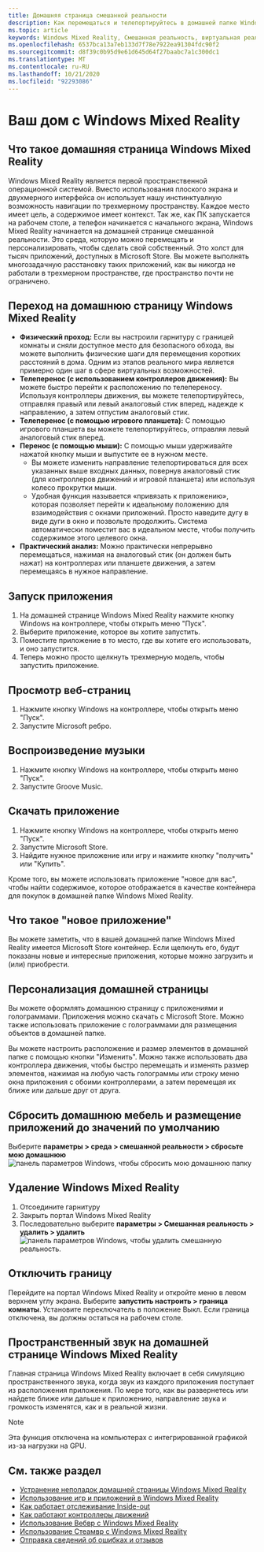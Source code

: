 ```yaml
---
title: Домашняя страница смешанной реальности
description: Как перемещаться и телепортируйтесь в домашней папке Windows Mixed Reality, запускать приложения и игры, персонализировать домашнюю страницу и изменять параметры визуального, звукового и голосового ввода.
ms.topic: article
keywords: Windows Mixed Reality, Смешанная реальность, виртуальная реальность, VR, MR, Домашняя страница, навигация, обход приложений, игры
ms.openlocfilehash: 6537bca13a7eb133d7f78e7922ea91304fdc90f2
ms.sourcegitcommit: d8f39c0b95d9e61d645d64f27baabc7a1c300dc1
ms.translationtype: MT
ms.contentlocale: ru-RU
ms.lasthandoff: 10/21/2020
ms.locfileid: "92293086"
---
```

# <a name="your-windows-mixed-reality-home"></a>Ваш дом с Windows Mixed Reality

## <a name="what-is-the-windows-mixed-reality-home"></a>Что такое домашняя страница Windows Mixed Reality

Windows Mixed Reality является первой пространственной операционной системой. Вместо использования плоского экрана и двухмерного интерфейса он использует нашу инстинктуалную возможность навигации по трехмерному пространству. Каждое место имеет цель, а содержимое имеет контекст. Так же, как ПК запускается на рабочем столе, а телефон начинается с начального экрана, Windows Mixed Reality начинается на домашней странице смешанной реальности. Это среда, которую можно перемещать и персонализировать, чтобы сделать свой собственный. Это холст для тысяч приложений, доступных в Microsoft Store. Вы можете выполнять многозадачную расстановку таких приложений, как вы никогда не работали в трехмерном пространстве, где пространство почти не ограничено.

## <a name="move-through-the-windows-mixed-reality-home"></a>Переход на домашнюю страницу Windows Mixed Reality

* **Физический проход:** Если вы настроили гарнитуру с границей комнаты и сняли доступное место для безопасного обхода, вы можете выполнить физические шаги для перемещения коротких расстояний в дома. Одним из этапов реального мира является примерно один шаг в сфере виртуальных возможностей.
* **Телеперенос (с использованием контроллеров движения):** Вы можете быстро перейти к расположению по телепереносу. Используя контроллеры движения, вы можете телепортируйтесь, отправляя правый или левый аналоговый стик вперед, надежде к направлению, а затем отпустим аналоговый стик.
* **Телеперенос (с помощью игрового планшета):** С помощью игрового планшета вы можете телепортируйтесь, отправляя левый аналоговый стик вперед.
* **Перенос (с помощью мыши):** С помощью мыши удерживайте нажатой кнопку мыши и выпустите ее в нужном месте.
  * Вы можете изменить направление телепортироваться для всех указанных выше входных данных, повернув аналоговый стик (для контроллеров движений и игровой планшета) или используя колесо прокрутки мыши.
  * Удобная функция называется «привязать к приложению», которая позволяет перейти к идеальному положению для взаимодействия с окнами приложений. Просто наведите дугу в виде дуги в окно и позвольте продолжить. Система автоматически поместит вас в идеальном месте, чтобы получить содержимое этого целевого окна.
* **Практический анализ:** Можно практически непрерывно перемещаться, нажимая на аналоговый стик (он должен быть нажат) на контроллерах или планшете движения, а затем перемещаясь в нужное направление.

## <a name="launch-an-app"></a>Запуск приложения

1. На домашней странице Windows Mixed Reality нажмите кнопку Windows на контроллере, чтобы открыть меню "Пуск".
2. Выберите приложение, которое вы хотите запустить.
3. Поместите приложение в то место, где вы хотите его использовать, и оно запустится.
4. Теперь можно просто щелкнуть трехмерную модель, чтобы запустить приложение.

## <a name="browse-the-web"></a>Просмотр веб-страниц

1. Нажмите кнопку Windows на контроллере, чтобы открыть меню "Пуск".
2. Запустите Microsoft ребро.

## <a name="play-music"></a>Воспроизведение музыки

1. Нажмите кнопку Windows на контроллере, чтобы открыть меню "Пуск".
2. Запустите Groove Music.

## <a name="download-an-app"></a>Скачать приложение

1. Нажмите кнопку Windows на контроллере, чтобы открыть меню "Пуск".
2. Запустите Microsoft Store.
3. Найдите нужное приложение или игру и нажмите кнопку "получить" или "Купить".

Кроме того, вы можете использовать приложение "новое для вас", чтобы найти содержимое, которое отображается в качестве контейнера для покупок в домашней папке Windows Mixed Reality.

## <a name="what-is-the-new-for-you-app"></a>Что такое "новое приложение"

Вы можете заметить, что в вашей домашней папке Windows Mixed Reality имеется Microsoft Store контейнер. Если щелкнуть его, будут показаны новые и интересные приложения, которые можно загрузить и (или) приобрести.

## <a name="personalize-my-home"></a>Персонализация домашней страницы

Вы можете оформлять домашнюю страницу с приложениями и голограммами. Приложения можно скачать с Microsoft Store. Можно также использовать приложение с голограммами для размещения объектов в домашней папке.

Вы можете настроить расположение и размер элементов в домашней папке с помощью кнопки "Изменить". Можно также использовать два контроллера движения, чтобы быстро перемещать и изменять размер элементов, нажимая на любую часть голограммы или строку меню окна приложения с обоими контроллерами, а затем перемещая их ближе или дальше друг от друга.

## <a name="reset-my-homes-furniture-and-app-placement-back-to-default"></a>Сбросить домашнюю мебель и размещение приложений до значений по умолчанию

Выберите **параметры > среда > смешанной реальности > сбросьте мою домашнюю** ![ панель параметров Windows, чтобы сбросить мою домашнюю папку](images/1050px-environmentreset.png)

## <a name="uninstall-windows-mixed-reality"></a>Удаление Windows Mixed Reality

1. Отсоедините гарнитуру
2. Закрыть портал Windows Mixed Reality
3. Последовательно выберите **параметры > Смешанная реальность > удалить > удалить** ![ панель параметров Windows, чтобы удалить смешанную реальность.](images/1050px-uninstall2.png)

## <a name="turn-off-the-boundary"></a>Отключить границу

Перейдите на портал Windows Mixed Reality и откройте меню в левом верхнем углу экрана. Выберите **запустить настроить > граница комнаты**. Установите переключатель в положение Выкл. Если граница отключена, вы должны остаться на рабочем столе.

## <a name="spatial-sound-in-the-windows-mixed-reality-home"></a>Пространственный звук на домашней странице Windows Mixed Reality

Главная страница Windows Mixed Reality включает в себя симуляцию пространственного звука, когда звук из каждого приложения поступает из расположения приложения. По мере того, как вы развернетесь или найдете ближе или дальше к приложению, направление звука и громкость изменятся, как и в реальной жизни. 

> [!NOTE]
> Эта функция отключена на компьютерах с интегрированной графикой из-за нагрузки на GPU.

## <a name="see-also"></a>См. также раздел

* [Устранение неполадок домашней страницы Windows Mixed Reality](set-up-questions.md#my-controllers-arent-showing-in-my-windows-mixed-reality-home)
* [Использование игр и приложений в Windows Mixed Reality](using-games-and-apps-in-windows-mixed-reality.md)
* [Как работает отслеживание Inside-out](tracking-system.md)
* [Как работают контроллеры движений](controllers-in-wmr.md)
* [Использование Вебвр с Windows Mixed Reality](webvr.md)
* [Использование Стеамвр с Windows Mixed Reality](using-steamvr-with-windows-mixed-reality.md)
* [Отправка сведений об ошибках и отзывов](filing-feedback.md)
